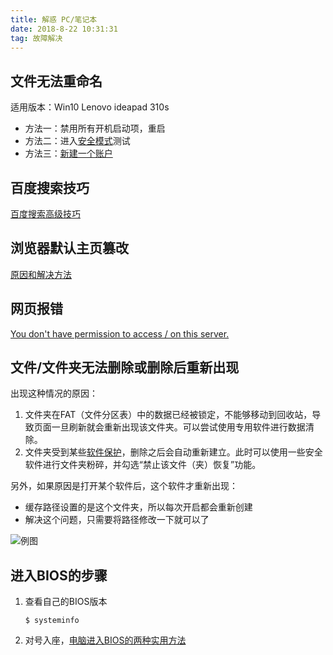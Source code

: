 ```yaml
---
title: 解惑 PC/笔记本
date: 2018-8-22 10:31:31
tag: 故障解决
---
```


## 文件无法重命名 

适用版本：Win10 Lenovo ideapad 310s

- 方法一：禁用所有开机启动项，重启
- 方法二：进入[安全模式](http://www.dwz.cn/250j5Z)测试
- 方法三：[新建一个账户](http://t.lenovo.cn/HVDVbe9W)

## 百度搜索技巧

[百度搜索高级技巧](https://jingyan.baidu.com/article/d621e8dae7593c2864913f7b.html)

## 浏览器默认主页篡改

[原因和解决方法](https://www.zhihu.com/question/21883209)

## 网页报错

[You don't have permission to access / on this server.](https://www.zzidc.com/help/helpDetail?id=527)

## 文件/文件夹无法删除或删除后重新出现

出现这种情况的原因：

1. 文件夹在FAT（文件分区表）中的数据已经被锁定，不能够移动到回收站，导致页面一旦刷新就会重新出现该文件夹。可以尝试使用专用软件进行数据清除。
2. 文件夹受到某些[软件保护](https://www.baidu.com/s?wd=%E8%BD%AF%E4%BB%B6%E4%BF%9D%E6%8A%A4&tn=SE_PcZhidaonwhc_ngpagmjz&rsv_dl=gh_pc_zhidao)，删除之后会自动重新建立。此时可以使用一些安全软件进行文件夹粉碎，并勾选“禁止该文件（夹）恢复”功能。

另外，如果原因是打开某个软件后，这个软件才重新出现：

- 缓存路径设置的是这个文件夹，所以每次开启都会重新创建
- 解决这个问题，只需要将路径修改一下就可以了

![例图](05.jpg) 

## 进入BIOS的步骤

1. 查看自己的BIOS版本

   ```
   $ systeminfo
   ```

2. 对号入座，[电脑进入BIOS的两种实用方法](http://www.tudoupe.com/help/szjc/20153117.html)

